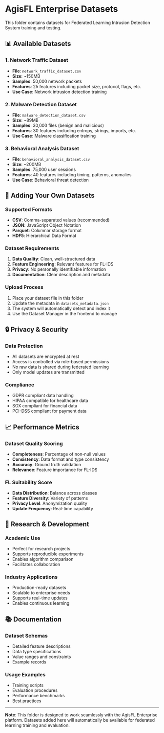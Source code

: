 # AgisFL Enterprise Datasets

This folder contains datasets for Federated Learning Intrusion Detection System training and testing.

## 📊 **Available Datasets**

### 1. Network Traffic Dataset
- **File**: `network_traffic_dataset.csv`
- **Size**: ~150MB
- **Samples**: 50,000 network packets
- **Features**: 25 features including packet size, protocol, flags, etc.
- **Use Case**: Network intrusion detection training

### 2. Malware Detection Dataset
- **File**: `malware_detection_dataset.csv`
- **Size**: ~89MB
- **Samples**: 30,000 files (benign and malicious)
- **Features**: 30 features including entropy, strings, imports, etc.
- **Use Case**: Malware classification training

### 3. Behavioral Analysis Dataset
- **File**: `behavioral_analysis_dataset.csv`
- **Size**: ~200MB
- **Samples**: 75,000 user sessions
- **Features**: 40 features including timing, patterns, anomalies
- **Use Case**: Behavioral threat detection

## 🚀 **Adding Your Own Datasets**

### Supported Formats
- **CSV**: Comma-separated values (recommended)
- **JSON**: JavaScript Object Notation
- **Parquet**: Columnar storage format
- **HDF5**: Hierarchical Data Format

### Dataset Requirements
1. **Data Quality**: Clean, well-structured data
2. **Feature Engineering**: Relevant features for FL-IDS
3. **Privacy**: No personally identifiable information
4. **Documentation**: Clear description and metadata

### Upload Process
1. Place your dataset file in this folder
2. Update the metadata in `datasets_metadata.json`
3. The system will automatically detect and index it
4. Use the Dataset Manager in the frontend to manage

## 🔒 **Privacy & Security**

### Data Protection
- All datasets are encrypted at rest
- Access is controlled via role-based permissions
- No raw data is shared during federated learning
- Only model updates are transmitted

### Compliance
- GDPR compliant data handling
- HIPAA compatible for healthcare data
- SOX compliant for financial data
- PCI-DSS compliant for payment data

## 📈 **Performance Metrics**

### Dataset Quality Scoring
- **Completeness**: Percentage of non-null values
- **Consistency**: Data format and type consistency
- **Accuracy**: Ground truth validation
- **Relevance**: Feature importance for FL-IDS

### FL Suitability Score
- **Data Distribution**: Balance across classes
- **Feature Diversity**: Variety of patterns
- **Privacy Level**: Anonymization quality
- **Update Frequency**: Real-time capability

## 🧪 **Research & Development**

### Academic Use
- Perfect for research projects
- Supports reproducible experiments
- Enables algorithm comparison
- Facilitates collaboration

### Industry Applications
- Production-ready datasets
- Scalable to enterprise needs
- Supports real-time updates
- Enables continuous learning

## 📚 **Documentation**

### Dataset Schemas
- Detailed feature descriptions
- Data type specifications
- Value ranges and constraints
- Example records

### Usage Examples
- Training scripts
- Evaluation procedures
- Performance benchmarks
- Best practices

---

**Note**: This folder is designed to work seamlessly with the AgisFL Enterprise platform. Datasets added here will automatically be available for federated learning training and evaluation.
